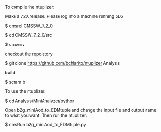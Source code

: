 To compile the ntuplizer:

Make a 72X release. Please log into a machine running SL6

$ cmsrel CMSSW_7_2_0

$ cd CMSSW_7_2_0/src

$ cmsenv

checkout the repoistory

$ git clone https://github.com/bchiarito/ntuplizer Analysis

build

$ scram b


To use the ntuplizer:

$ cd Analysis/MiniAnalyzer/python

Open b2g_miniAod_to_EDMtuple and change the input file and output name to what you want. Then run the ntuplizer.

$ cmsRun b2g_miniAod_to_EDMtuple.py

